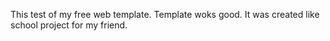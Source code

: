This test of my free web template. Template woks good.
It was created like school project for my friend.
